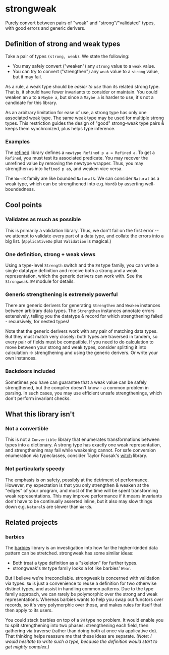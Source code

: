 [lib-refined-hackage]: https://hackage.haskell.org/package/refined
[lib-barbies-hackage]: https://hackage.haskell.org/package/barbies

# strongweak
Purely convert between pairs of "weak" and "strong"/"validated" types, with good
errors and generic derivers.

## Definition of strong and weak types
Take a pair of types `(strong, weak)`. We state the following:

  * You may safely convert ("weaken") any `strong` value to a `weak` value.
  * You can try to convert ("strengthen") any `weak` value to a `strong` value,
    but it may fail.

As a rule, a weak type should be *easier to use* than its related strong type.
That is, it should have fewer invariants to consider or maintain. You could
weaken an `a` to a `Maybe a`, but since a `Maybe a` is harder to use, it's not a
candidate for this library.

As an arbitrary limitation for ease of use, a strong type has only one
associated weak type. The same weak type may be used for multiple strong types.
This restriction guides the design of "good" strong-weak type pairs & keeps them
synchronized, plus helps type inference.

### Examples
The [refined][lib-refined-hackage] library defines a `newtype Refined p a =
Refined a`. To get a `Refined`, you must test its associated predicate. You may
recover the unrefined value by removing the newtype wrapper. Thus, you may
strengthen `a`s into `Refined p a`s, and weaken vice versa.

The `WordX` family are like bounded `Natural`s. We can consider `Natural` as a
weak type, which can be strengthened into e.g. `Word8` by asserting
well-boundedness.

## Cool points
### Validates as much as possible
This is primarily a validation library. Thus, we don't fail on the first error
-- we attempt to validate every part of a data type, and collate the errors into
a big list. (`ApplicativeDo` plus `Validation` is magical.)

### One definition, strong + weak views
Using a type-level `Strength` switch and the `SW` type family, you can write a
single datatype definition and receive both a strong and a weak representation,
which the generic derivers can work with. See the `Strongweak.SW` module for
details.

### Generic strengthening is extremely powerful
There are generic derivers for generating `Strengthen` and `Weaken` instances
between arbitrary data types. The `Strengthen` instances annotate errors
extensively, telling you the datatype & record for which strengthening failed -
recursively, for nested types!

Note that the generic derivers work with any pair of matching data types. But
they must match very closely: both types are traversed in tandem, so every pair
of fields must be compatible. If you need to do calculation to move between your
strong and weak types, consider splitting it into calculation -> strengthening
and using the generic derivers. Or write your own instances.

### Backdoors included
Sometimes you have can guarantee that a weak value can be safely strengthened,
but the compiler doesn't know - a common problem in parsing. In such cases, you
may use efficient unsafe strengthenings, which don't perform invariant checks.

## What this library isn't
### Not a convertible
This is not a `Convertible` library that enumerates transformations between
types into a dictionary. A strong type has exactly one weak representation, and
strengthening may fail while weakening cannot. For safe conversion enumeration
via typeclasses, consider Taylor Fausak's
[witch](https://hackage.haskell.org/package/witch) library.

### Not particularly speedy
The emphasis is on safety, possibly at the detriment of performance. However, my
expectation is that you only strengthen & weaken at the "edges" of your program,
and most of the time will be spent transforming weak representations. This may
improve performance if it means invariants don't have to be continually asserted
inline, but it also may slow things down e.g. `Natural`s are slower than
`Word`s.

## Related projects
### barbies
The [barbies][lib-barbies-hackage] library is an investigation into how far the
higher-kinded data pattern can be stretched. strongweak has some similar ideas:

  * Both treat a type definition as a "skeleton" for further types.
  * strongweak's `SW` type family looks a lot like barbies' `Wear`.

But I believe we're irreconcilable. strongweak is concerned with validation via
types. `SW` is just a convenience to reuse a definition for two otherwise
distinct types, and assist in handling common patterns. Due to the type family
approach, we can rarely be polymorphic over the strong and weak representations.
Whereas barbies wants to help you swap out functors over records, so it's very
polymorphic over those, and makes rules for itself that then apply to its users.

You could stack barbies on top of a `SW` type no problem. It would enable you to
split strengthening into two phases: strengthening each field, then gathering
via traverse (rather than doing both at once via applicative do). That thinking
helps reassure me that these ideas are separate. *(Note: I would hesitate to
write such a type, because the definition would start to get mighty complex.)*
